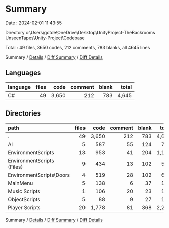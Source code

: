 # Summary

Date : 2024-02-01 11:43:55

Directory c:\\Users\\gotde\\OneDrive\\Desktop\\UnityProject-TheBackrooms UnseenTapes\\Unity-Project\\Codebase

Total : 49 files,  3650 codes, 212 comments, 783 blanks, all 4645 lines

Summary / [Details](details.md) / [Diff Summary](diff.md) / [Diff Details](diff-details.md)

## Languages
| language | files | code | comment | blank | total |
| :--- | ---: | ---: | ---: | ---: | ---: |
| C# | 49 | 3,650 | 212 | 783 | 4,645 |

## Directories
| path | files | code | comment | blank | total |
| :--- | ---: | ---: | ---: | ---: | ---: |
| . | 49 | 3,650 | 212 | 783 | 4,645 |
| AI | 5 | 587 | 55 | 124 | 766 |
| EnvironmentScripts | 13 | 953 | 41 | 204 | 1,198 |
| EnvironmentScripts (Files) | 9 | 434 | 13 | 102 | 549 |
| EnvironmentScripts\\Doors | 4 | 519 | 28 | 102 | 649 |
| MainMenu | 5 | 138 | 6 | 37 | 181 |
| Music Scripts | 1 | 106 | 20 | 23 | 149 |
| ObjectScripts | 5 | 88 | 9 | 27 | 124 |
| Player Scripts | 20 | 1,778 | 81 | 368 | 2,227 |

Summary / [Details](details.md) / [Diff Summary](diff.md) / [Diff Details](diff-details.md)